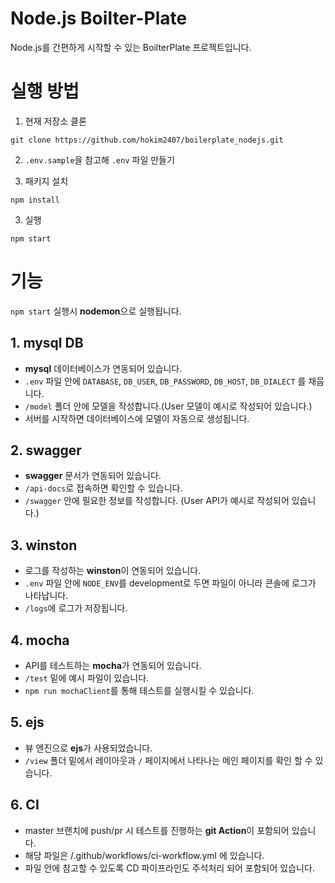 # Node.js Boilter-Plate 
Node.js를 간편하게 시작할 수 있는 BoilterPlate 프로젝트입니다.

# 실행 방법
1. 현재 저장소 클론
```
git clone https://github.com/hokim2407/boilerplate_nodejs.git
```

2. `.env.sample`을 참고해 `.env` 파일 만들기

3. 패키지 설치
```
npm install
```

3. 실행
```
npm start
```

# 기능
`npm start` 실행시 **nodemon**으로 실행됩니다.

## 1. mysql DB
- **mysql** 데이터베이스가 연동되어 있습니다.
- `.env` 파일 안에 `DATABASE`, `DB_USER`, `DB_PASSWORD`, `DB_HOST`, `DB_DIALECT` 를 채웁니다.
- `/model` 폴더 안에 모델을 작성합니다.(User 모델이 예시로 작성되어 있습니다.)
- 서버를 시작하면 데이터베이스에 모델이 자동으로 생성됩니다.

## 2. swagger
- **swagger** 문서가 연동되어 있습니다.
- `/api-docs`로 접속하면 확인할 수 있습니다.
- `/swagger` 안에 필요한 정보를 작성합니다. (User API가 예시로 작성되어 있습니다.)

## 3. winston
- 로그를 작성하는 **winston**이 연동되어 있습니다.
- `.env` 파일 안에 `NODE_ENV`를 development로 두면 파일이 아니라 콘솔에 로그가 나타납니다.
- `/logs`에 로그가 저장됩니다.

## 4. mocha
- API를 테스트하는 **mocha**가 연동되어 있습니다.
- `/test` 밑에 예시 파일이 있습니다.
- `npm run mochaClient`를 통해 테스트를 실행시킬 수 있습니다.

## 5. ejs
- 뷰 엔진으로 **ejs**가 사용되었습니다.
- `/view` 폴더 밑에서 레이아웃과 `/` 페이지에서 나타나는 메인 페이지를 확인 할 수 있습니다.

## 6. CI
- master 브랜치에 push/pr 시 테스트를 진행하는 **git Action**이 포함되어 있습니다.
- 해당 파일은 /.github/workflows/ci-workflow.yml 에 있습니다.
- 파일 안에 참고할 수 있도록 CD 파이프라인도 주석처리 되어 포함되어 있습니다.
